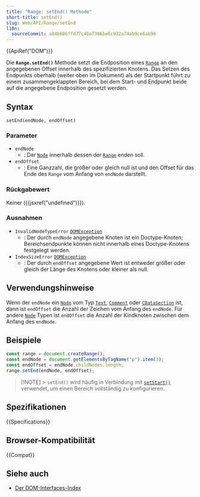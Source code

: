 ```yaml
---
title: "Range: setEnd() Methode"
short-title: setEnd()
slug: Web/API/Range/setEnd
l10n:
  sourceCommit: a84b606ffd77c40a7306be6c932a74ab9ce6ab96
---
```


{{ApiRef("DOM")}}

Die **`Range.setEnd()`** Methode setzt die Endposition eines [`Range`](/de/docs/Web/API/Range) an den angegebenen Offset innerhalb des spezifizierten Knotens. Das Setzen des Endpunkts oberhalb (weiter oben im Dokument) als der Startpunkt führt zu einem zusammengeklappten Bereich, bei dem Start- und Endpunkt beide auf die angegebene Endposition gesetzt werden.

## Syntax

```js-nolint
setEnd(endNode, endOffset)
```

### Parameter

- `endNode`
  - : Der [`Node`](/de/docs/Web/API/Node) innerhalb dessen der [`Range`](/de/docs/Web/API/Range) enden soll.
- `endOffset`
  - : Eine Ganzzahl, die größer oder gleich null ist und den Offset für das Ende des `Range` vom Anfang von `endNode` darstellt.

### Rückgabewert

Keiner ({{jsxref("undefined")}}).

### Ausnahmen

- `InvalidNodeTypeError` [`DOMException`](/de/docs/Web/API/DOMException)
  - : Der durch `endNode` angegebene Knoten ist ein Doctype-Knoten; Bereichsendpunkte können nicht innerhalb eines Doctype-Knotens festgelegt werden.
- `IndexSizeError` [`DOMException`](/de/docs/Web/API/DOMException)
  - : Der durch `endOffset` angegebene Wert ist entweder größer oder gleich der Länge des Knotens oder kleiner als null.

## Verwendungshinweise

Wenn der `endNode` ein [`Node`](/de/docs/Web/API/Node) vom Typ [`Text`](/de/docs/Web/API/Text),
[`Comment`](/de/docs/Web/API/Comment) oder [`CDataSection`](/de/docs/Web/API/CDATASection) ist, dann ist `endOffset`
die Anzahl der Zeichen vom Anfang des `endNode`. Für andere
[`Node`](/de/docs/Web/API/Node) Typen ist `endOffset` die Anzahl der Kindknoten zwischen
dem Anfang des `endNode`.

## Beispiele

```js
const range = document.createRange();
const endNode = document.getElementsByTagName("p").item(3);
const endOffset = endNode.childNodes.length;
range.setEnd(endNode, endOffset);
```

> [!NOTE] > `setEnd()` wird häufig in Verbindung mit
> [`setStart()`](/de/docs/Web/API/Range/setStart) verwendet, um einen Bereich vollständig zu konfigurieren.

## Spezifikationen

{{Specifications}}

## Browser-Kompatibilität

{{Compat}}

## Siehe auch

- [Der DOM-Interfaces-Index](/de/docs/Web/API/Document_Object_Model)
